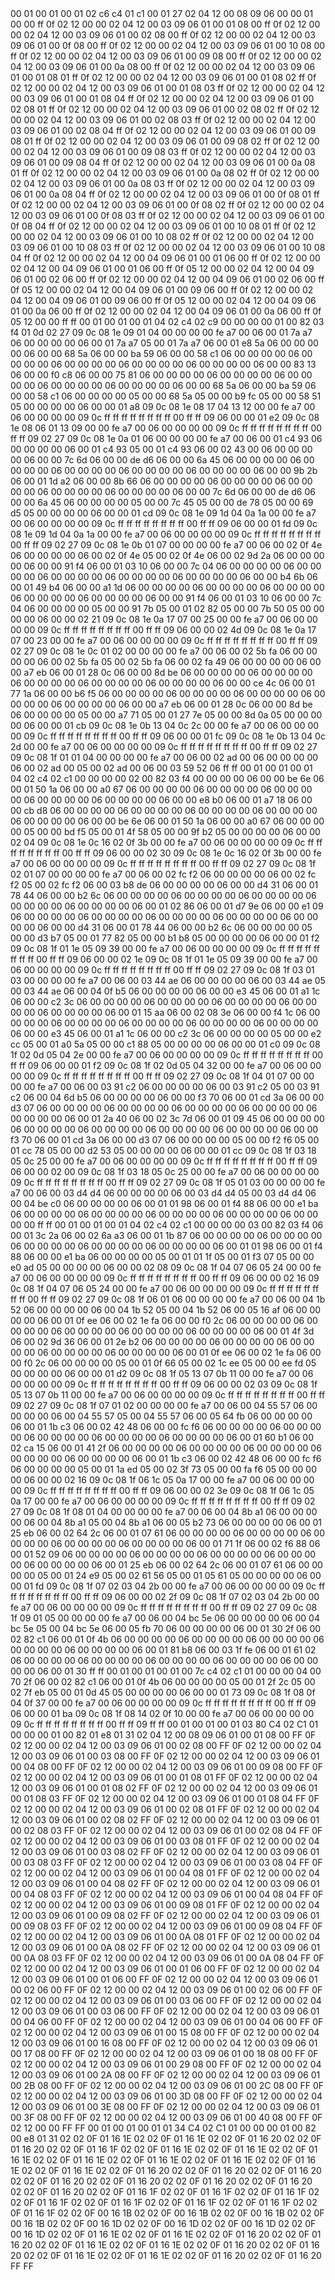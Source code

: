 <METERDATA>
<OBISCODES>
00 01 00 01 00 01 02 c6 c4 01 c1 00 01 27 02 04 12 00 08 09 06 00 00 01 00 00 ff 0f 02 12 00 00 02 04 12 00 03 09 06 01 00 01 08 00 ff 0f 02 12 00 00 02 04 12 00 03 09 06 01 00 02 08 00 ff 0f 02 12 00 00 02 04 12 00 03 09 06 01 00 0f 08 00 ff 0f 02 12 00 00 02 04 12 00 03 09 06 01 00 10 08 00 ff 0f 02 12 00 00 02 04 12 00 03 09 06 01 00 09 08 00 ff 0f 02 12 00 00 02 04 12 00 03 09 06 01 00 0a 08 00 ff 0f 02 12 00 00 02 04 12 00 03 09 06 01 00 01 08 01 ff 0f 02 12 00 00 02 04 12 00 03 09 06 01 00 01 08 02 ff 0f 02 12 00 00 02 04 12 00 03 09 06 01 00 01 08 03 ff 0f 02 12 00 00 02 04 12 00 03 09 06 01 00 01 08 04 ff 0f 02 12 00 00 02 04 12 00 03 09 06 01 00 02 08 01 ff 0f 02 12 00 00 02 04 12 00 03 09 06 01 00 02 08 02 ff 0f 02 12 00 00 02 04 12 00 03 09 06 01 00 02 08 03 ff 0f 02 12 00 00 02 04 12 00 03 09 06 01 00 02 08 04 ff 0f 02 12 00 00 02 04 12 00 03 09 06 01 00 09 08 01 ff 0f 02 12 00 00 02 04 12 00 03 09 06 01 00 09 08 02 ff 0f 02 12 00 00 02 04 12 00 03 09 06 01 00 09 08 03 ff 0f 02 12 00 00 02 04 12 00 03 09 06 01 00 09 08 04 ff 0f 02 12 00 00 02 04 12 00 03 09 06 01 00 0a 08 01 ff 0f 02 12 00 00 02 04 12 00 03 09 06 01 00 0a 08 02 ff 0f 02 12 00 00 02 04 12 00 03 09 06 01 00 0a 08 03 ff 0f 02 12 00 00 02 04 12 00 03 09 06 01 00 0a 08 04 ff 0f 02 12 00 00 02 04 12 00 03 09 06 01 00 0f 08 01 ff 0f 02 12 00 00 02 04 12 00 03 09 06 01 00 0f 08 02 ff 0f 02 12 00 00 02 04 12 00 03 09 06 01 00 0f 08 03 ff 0f 02 12 00 00 02 04 12 00 03 09 06 01 00 0f 08 04 ff 0f 02 12 00 00 02 04 12 00 03 09 06 01 00 10 08 01 ff 0f 02 12 00 00 02 04 12 00 03 09 06 01 00 10 08 02 ff 0f 02 12 00 00 02 04 12 00 03 09 06 01 00 10 08 03 ff 0f 02 12 00 00 02 04 12 00 03 09 06 01 00 10 08 04 ff 0f 02 12 00 00 02 04 12 00 04 09 06 01 00 01 06 00 ff 0f 02 12 00 00 02 04 12 00 04 09 06 01 00 01 06 00 ff 0f 05 12 00 00 02 04 12 00 04 09 06 01 00 02 06 00 ff 0f 02 12 00 00 02 04 12 00 04 09 06 01 00 02 06 00 ff 0f 05 12 00 00 02 04 12 00 04 09 06 01 00 09 06 00 ff 0f 02 12 00 00 02 04 12 00 04 09 06 01 00 09 06 00 ff 0f 05 12 00 00 02 04 12 00 04 09 06 01 00 0a 06 00 ff 0f 02 12 00 00 02 04 12 00 04 09 06 01 00 0a 06 00 ff 0f 05 12 00 00 ff ff 
</OBISCODES>
<OBISDATA>
00 01 00 01 00 01 04 02 c4 02 c9 00 00 00 00 01 00 82 03 f4 01 0d 02 27 09 0c 08 1e 09 01 04 00 00 00 00 fe a7 00 06 00 01 7a a7 06 00 00 00 00 06 00 01 7a a7 05 00 01 7a a7 06 00 01 e8 5a 06 00 00 00 00 06 00 00 68 5a 06 00 00 ba 59 06 00 00 58 c1 06 00 00 00 00 06 00 00 00 00 06 00 00 00 00 06 00 00 00 00 06 00 00 00 00 06 00 00 83 13 06 00 00 f0 c8 06 00 00 75 81 06 00 00 00 00 06 00 00 00 00 06 00 00 00 00 06 00 00 00 00 06 00 00 00 00 06 00 00 68 5a 06 00 00 ba 59 06 00 00 58 c1 06 00 00 00 00 05 00 00 68 5a 05 00 00 b9 fc 05 00 00 58 51 05 00 00 00 00 06 00 00 01 a8 09 0c 08 1e 08 17 04 13 12 00 00 fe a7 00 06 00 00 00 00 09 0c ff ff ff ff ff ff ff ff 00 ff ff 09 06 00 00 01 e2 09 0c 08 1e 08 06 01 13 09 00 00 fe a7 00 06 00 00 00 00 09 0c ff ff ff ff ff ff ff ff 00 ff ff 09 02 27 09 0c 08 1e 0a 01 06 00 00 00 00 fe a7 00 06 00 01 c4 93 06 00 00 00 00 06 00 01 c4 93 05 00 01 c4 93 06 00 02 43 00 06 00 00 00 00 06 00 00 7c 6d 06 00 00 de d6 06 00 00 6a 45 06 00 00 00 00 06 00 00 00 00 06 00 00 00 00 06 00 00 00 00 06 00 00 00 00 06 00 00 9b 2b 06 00 01 1d a2 06 00 00 8b 66 06 00 00 00 00 06 00 00 00 00 06 00 00 00 00 06 00 00 00 00 06 00 00 00 00 06 00 00 7c 6d 06 00 00 de d6 06 00 00 6a 45 06 00 00 00 00 05 00 00 7c 45 05 00 00 de 78 05 00 00 69 d5 05 00 00 00 00 06 00 00 01 cd 09 0c 08 1e 09 1d 04 0a 1a 00 00 fe a7 00 06 00 00 00 00 09 0c ff ff ff ff ff ff ff ff 00 ff ff 09 06 00 00 01 fd 09 0c 08 1e 09 1d 04 0a 1a 00 00 fe a7 00 06 00 00 00 00 09 0c ff ff ff ff ff ff ff ff 00 ff ff 09 02 27 09 0c 08 1e 0b 01 07 00 00 00 00 fe a7 00 06 00 02 0f 4e 06 00 00 00 00 06 00 02 0f 4e 05 00 02 0f 4e 06 00 02 9d 2a 06 00 00 00 00 06 00 00 91 f4 06 00 01 03 10 06 00 00 7c 04 06 00 00 00 00 06 00 00 00 00 06 00 00 00 00 06 00 00 00 00 06 00 00 00 00 06 00 00 b4 6b 06 00 01 49 b4 06 00 00 a1 1d 06 00 00 00 00 06 00 00 00 00 06 00 00 00 00 06 00 00 00 00 06 00 00 00 00 06 00 00 91 f4 06 00 01 03 10 06 00 00 7c 04 06 00 00 00 00 05 00 00 91 7b 05 00 01 02 82 05 00 00 7b 50 05 00 00 00 00 06 00 00 02 21 09 0c 08 1e 0a 17 07 00 25 00 00 fe a7 00 06 00 00 00 00 09 0c ff ff ff ff ff ff ff ff 00 ff ff 09 06 00 00 02 4d 09 0c 08 1e 0a 17 07 00 23 00 00 fe a7 00 06 00 00 00 00 09 0c ff ff ff ff ff ff ff ff 00 ff ff 09 02 27 09 0c 08 1e 0c 01 02 00 00 00 00 fe a7 00 06 00 02 5b fa 06 00 00 00 00 06 00 02 5b fa 05 00 02 5b fa 06 00 02 fa 49 06 00 00 00 00 06 00 00 a7 eb 06 00 01 28 0c 06 00 00 8d be 06 00 00 00 00 06 00 00 00 00 06 00 00 00 00 06 00 00 00 00 06 00 00 00 00 06 00 00 ce 4c 06 00 01 77 1a 06 00 00 b6 f5 06 00 00 00 00 06 00 00 00 00 06 00 00 00 00 06 00 00 00 00 06 00 00 00 00 06 00 00 a7 eb 06 00 01 28 0c 06 00 00 8d be 06 00 00 00 00 05 00 00 a7 71 05 00 01 27 7e 05 00 00 8d 0a 05 00 00 00 00 06 00 00 01 cb 09 0c 08 1e 0b 13 04 0c 2c 00 00 fe a7 00 06 00 00 00 00 09 0c ff ff ff ff ff ff ff ff 00 ff ff 09 06 00 00 01 fc 09 0c 08 1e 0b 13 04 0c 2d 00 00 fe a7 00 06 00 00 00 00 09 0c ff ff ff ff ff ff ff ff 00 ff ff 09 02 27 09 0c 08 1f 01 01 04 00 00 00 00 fe a7 00 06 00 02 ad 00 06 00 00 00 00 06 00 02 ad 00 05 00 02 ad 00 06 00 03 59 52 06 ff ff 
00 01 00 01 00 01 04 02 c4 02 c1 00 00 00 00 02 00 82 03 f4 00 00 00 00 06 00 00 be 6e 06 00 01 50 1a 06 00 00 a0 67 06 00 00 00 00 06 00 00 00 00 06 00 00 00 00 06 00 00 00 00 06 00 00 00 00 06 00 00 e8 b0 06 00 01 a7 18 06 00 00 cb d8 06 00 00 00 00 06 00 00 00 00 06 00 00 00 00 06 00 00 00 00 06 00 00 00 00 06 00 00 be 6e 06 00 01 50 1a 06 00 00 a0 67 06 00 00 00 00 05 00 00 bd f5 05 00 01 4f 58 05 00 00 9f b2 05 00 00 00 00 06 00 00 02 04 09 0c 08 1e 0c 16 02 0f 3b 00 00 fe a7 00 06 00 00 00 00 09 0c ff ff ff ff ff ff ff ff 00 ff ff 09 06 00 00 02 30 09 0c 08 1e 0c 16 02 0f 3b 00 00 fe a7 00 06 00 00 00 00 09 0c ff ff ff ff ff ff ff ff 00 ff ff 09 02 27 09 0c 08 1f 02 01 07 00 00 00 00 fe a7 00 06 00 02 fc f2 06 00 00 00 00 06 00 02 fc f2 05 00 02 fc f2 06 00 03 b8 de 06 00 00 00 00 06 00 00 d4 31 06 00 01 78 44 06 00 00 b2 6c 06 00 00 00 00 06 00 00 00 00 06 00 00 00 00 06 00 00 00 00 06 00 00 00 00 06 00 01 02 86 06 00 01 d7 9e 06 00 00 e1 09 06 00 00 00 00 06 00 00 00 00 06 00 00 00 00 06 00 00 00 00 06 00 00 00 00 06 00 00 d4 31 06 00 01 78 44 06 00 00 b2 6c 06 00 00 00 00 05 00 00 d3 b7 05 00 01 77 82 05 00 00 b1 b8 05 00 00 00 00 06 00 00 01 f2 09 0c 08 1f 01 1e 05 09 39 00 00 fe a7 00 06 00 00 00 00 09 0c ff ff ff ff ff ff ff ff 00 ff ff 09 06 00 00 02 1e 09 0c 08 1f 01 1e 05 09 39 00 00 fe a7 00 06 00 00 00 00 09 0c ff ff ff ff ff ff ff ff 00 ff ff 09 02 27 09 0c 08 1f 03 01 03 00 00 00 00 fe a7 00 06 00 03 44 ae 06 00 00 00 00 06 00 03 44 ae 05 00 03 44 ae 06 00 04 0f b5 06 00 00 00 00 06 00 00 e3 45 06 00 01 a1 1c 06 00 00 c2 3c 06 00 00 00 00 06 00 00 00 00 06 00 00 00 00 06 00 00 00 00 06 00 00 00 00 06 00 01 15 aa 06 00 02 08 3e 06 00 00 f4 1c 06 00 00 00 00 06 00 00 00 00 06 00 00 00 00 06 00 00 00 00 06 00 00 00 00 06 00 00 e3 45 06 00 01 a1 1c 06 00 00 c2 3c 06 00 00 00 00 05 00 00 e2 cc 05 00 01 a0 5a 05 00 00 c1 88 05 00 00 00 00 06 00 00 01 c0 09 0c 08 1f 02 0d 05 04 2e 00 00 fe a7 00 06 00 00 00 00 09 0c ff ff ff ff ff ff ff ff 00 ff ff 09 06 00 00 01 f2 09 0c 08 1f 02 0d 05 04 32 00 00 fe a7 00 06 00 00 00 00 09 0c ff ff ff ff ff ff ff ff 00 ff ff 09 02 27 09 0c 08 1f 04 01 07 00 00 00 00 fe a7 00 06 00 03 91 c2 06 00 00 00 00 06 00 03 91 c2 05 00 03 91 c2 06 00 04 6d b5 06 00 00 00 00 06 00 00 f3 70 06 00 01 cd 3a 06 00 00 d3 07 06 00 00 00 00 06 00 00 00 00 06 00 00 00 00 06 00 00 00 00 06 00 00 00 00 06 00 01 2a 40 06 00 02 3c 7d 06 00 01 09 45 06 00 00 00 00 06 00 00 00 00 06 00 00 00 00 06 00 00 00 00 06 00 00 00 00 06 00 00 f3 70 06 00 01 cd 3a 06 00 00 d3 07 06 00 00 00 00 05 00 00 f2 f6 05 00 01 cc 78 05 00 00 d2 53 05 00 00 00 00 06 00 00 01 cc 09 0c 08 1f 03 18 05 0c 25 00 00 fe a7 00 06 00 00 00 00 09 0c ff ff ff ff ff ff ff ff 00 ff ff 09 06 00 00 02 00 09 0c 08 1f 03 18 05 0c 25 00 00 fe a7 00 06 00 00 00 00 09 0c ff ff ff ff ff ff ff ff 00 ff ff 09 02 27 09 0c 08 1f 05 01 03 00 00 00 00 fe a7 00 06 00 03 d4 d4 06 00 00 00 00 06 00 03 d4 d4 05 00 03 d4 d4 06 00 04 be c0 06 00 00 00 00 06 00 01 01 98 06 00 01 f4 88 06 00 00 e1 ba 06 00 00 00 00 06 00 00 00 00 06 00 00 00 00 06 00 00 00 00 06 00 00 00 00 ff ff 
00 01 00 01 00 01 04 02 c4 02 c1 00 00 00 00 03 00 82 03 f4 06 00 01 3c 2a 06 00 02 6a a3 06 00 01 1b 87 06 00 00 00 00 06 00 00 00 00 06 00 00 00 00 06 00 00 00 00 06 00 00 00 00 06 00 01 01 98 06 00 01 f4 88 06 00 00 e1 ba 06 00 00 00 00 05 00 01 01 1f 05 00 01 f3 07 05 00 00 e0 ad 05 00 00 00 00 06 00 00 02 08 09 0c 08 1f 04 07 06 05 24 00 00 fe a7 00 06 00 00 00 00 09 0c ff ff ff ff ff ff ff ff 00 ff ff 09 06 00 00 02 16 09 0c 08 1f 04 07 06 05 24 00 00 fe a7 00 06 00 00 00 00 09 0c ff ff ff ff ff ff ff ff 00 ff ff 09 02 27 09 0c 08 1f 06 01 06 00 00 00 00 fe a7 00 06 00 04 1b 52 06 00 00 00 00 06 00 04 1b 52 05 00 04 1b 52 06 00 05 16 af 06 00 00 00 00 06 00 01 0f ee 06 00 02 1e fa 06 00 00 f0 2c 06 00 00 00 00 06 00 00 00 00 06 00 00 00 00 06 00 00 00 00 06 00 00 00 00 06 00 01 4f 3d 06 00 02 9d 36 06 00 01 2e b2 06 00 00 00 00 06 00 00 00 00 06 00 00 00 00 06 00 00 00 00 06 00 00 00 00 06 00 01 0f ee 06 00 02 1e fa 06 00 00 f0 2c 06 00 00 00 00 05 00 01 0f 66 05 00 02 1c ee 05 00 00 ee fd 05 00 00 00 00 06 00 00 01 d2 09 0c 08 1f 05 13 07 0b 11 00 00 fe a7 00 06 00 00 00 00 09 0c ff ff ff ff ff ff ff ff 00 ff ff 09 06 00 00 02 03 09 0c 08 1f 05 13 07 0b 11 00 00 fe a7 00 06 00 00 00 00 09 0c ff ff ff ff ff ff ff ff 00 ff ff 09 02 27 09 0c 08 1f 07 01 02 00 00 00 00 fe a7 00 06 00 04 55 57 06 00 00 00 00 06 00 04 55 57 05 00 04 55 57 06 00 05 64 fb 06 00 00 00 00 06 00 01 1b c3 06 00 02 42 48 06 00 00 fc f6 06 00 00 00 00 06 00 00 00 00 06 00 00 00 00 06 00 00 00 00 06 00 00 00 00 06 00 01 60 b1 06 00 02 ca 15 06 00 01 41 2f 06 00 00 00 00 06 00 00 00 00 06 00 00 00 00 06 00 00 00 00 06 00 00 00 00 06 00 01 1b c3 06 00 02 42 48 06 00 00 fc f6 06 00 00 00 00 05 00 01 1a ed 05 00 02 3f 73 05 00 00 fa f6 05 00 00 00 00 06 00 00 02 16 09 0c 08 1f 06 1c 05 0a 17 00 00 fe a7 00 06 00 00 00 00 09 0c ff ff ff ff ff ff ff ff 00 ff ff 09 06 00 00 02 3e 09 0c 08 1f 06 1c 05 0a 17 00 00 fe a7 00 06 00 00 00 00 09 0c ff ff ff ff ff ff ff ff 00 ff ff 09 02 27 09 0c 08 1f 08 01 04 00 00 00 00 fe a7 00 06 00 04 8b a1 06 00 00 00 00 06 00 04 8b a1 05 00 04 8b a1 06 00 05 b2 73 06 00 00 00 00 06 00 01 25 eb 06 00 02 64 2c 06 00 01 07 61 06 00 00 00 00 06 00 00 00 00 06 00 00 00 00 06 00 00 00 00 06 00 00 00 00 06 00 01 71 1f 06 00 02 f6 88 06 00 01 52 09 06 00 00 00 00 06 00 00 00 00 06 00 00 00 00 06 00 00 00 00 06 00 00 00 00 06 00 01 25 eb 06 00 02 64 2c 06 00 01 07 61 06 00 00 00 00 05 00 01 24 e9 05 00 02 61 56 05 00 01 05 61 05 00 00 00 00 06 00 00 01 fd 09 0c 08 1f 07 02 03 04 2b 00 00 fe a7 00 06 00 00 00 00 09 0c ff ff ff ff ff ff ff ff 00 ff ff 09 06 00 00 02 2f 09 0c 08 1f 07 02 03 04 2b 00 00 fe a7 00 06 00 00 00 00 09 0c ff ff ff ff ff ff ff ff 00 ff ff 09 02 27 09 0c 08 1f 09 01 05 00 00 00 00 fe a7 00 06 00 04 bc 5e 06 00 00 00 00 06 00 04 bc 5e 05 00 04 bc 5e 06 00 05 fb 70 06 00 00 00 00 06 00 01 30 2f 06 00 02 82 c1 06 00 01 0f 4b 06 00 00 00 00 06 00 00 00 00 06 00 00 00 00 06 00 00 00 00 06 00 00 00 00 06 00 01 81 b8 06 00 03 1f fe 06 00 01 61 02 06 00 00 00 00 06 00 00 00 00 06 00 00 00 00 06 00 00 00 00 06 00 00 00 00 06 00 01 30 ff ff 
00 01 00 01 00 01 00 7c c4 02 c1 01 00 00 00 04 00 70 2f 06 00 02 82 c1 06 00 01 0f 4b 06 00 00 00 00 05 00 01 2f 2c 05 00 02 7f eb 05 00 01 0d 45 05 00 00 00 00 06 00 00 01 73 09 0c 08 1f 08 0f 04 0f 37 00 00 fe a7 00 06 00 00 00 00 09 0c ff ff ff ff ff ff ff ff 00 ff ff 09 06 00 00 01 ba 09 0c 08 1f 08 14 02 0f 10 00 00 fe a7 00 06 00 00 00 00 09 0c ff ff ff ff ff ff ff ff 00 ff ff 09 ff ff 
</OBISDATA>
<SCALAROBISCODES>
00 01 00 01 00 01 03 80 C4 02 C1 01 00 00 00 01 00 82 01 e8 01 31 02 04 12 00 08 09 06 01 00 01 08 00 FF 0F 02 12 00 00 02 04 12 00 03 09 06 01 00 02 08 00 FF 0F 02 12 00 00 02 04 12 00 03 09 06 01 00 03 08 00 FF 0F 02 12 00 00 02 04 12 00 03 09 06 01 00 04 08 00 FF 0F 02 12 00 00 02 04 12 00 03 09 06 01 00 09 08 00 FF 0F 02 12 00 00 02 04 12 00 03 09 06 01 00 01 08 01 FF 0F 02 12 00 00 02 04 12 00 03 09 06 01 00 01 08 02 FF 0F 02 12 00 00 02 04 12 00 03 09 06 01 00 01 08 03 FF 0F 02 12 00 00 02 04 12 00 03 09 06 01 00 01 08 04 FF 0F 02 12 00 00 02 04 12 00 03 09 06 01 00 02 08 01 FF 0F 02 12 00 00 02 04 12 00 03 09 06 01 00 02 08 02 FF 0F 02 12 00 00 02 04 12 00 03 09 06 01 00 02 08 03 FF 0F 02 12 00 00 02 04 12 00 03 09 06 01 00 02 08 04 FF 0F 02 12 00 00 02 04 12 00 03 09 06 01 00 03 08 01 FF 0F 02 12 00 00 02 04 12 00 03 09 06 01 00 03 08 02 FF 0F 02 12 00 00 02 04 12 00 03 09 06 01 00 03 08 03 FF 0F 02 12 00 00 02 04 12 00 03 09 06 01 00 03 08 04 FF 0F 02 12 00 00 02 04 12 00 03 09 06 01 00 04 08 01 FF 0F 02 12 00 00 02 04 12 00 03 09 06 01 00 04 08 02 FF 0F 02 12 00 00 02 04 12 00 03 09 06 01 00 04 08 03 FF 0F 02 12 00 00 02 04 12 00 03 09 06 01 00 04 08 04 FF 0F 02 12 00 00 02 04 12 00 03 09 06 01 00 09 08 01 FF 0F 02 12 00 00 02 04 12 00 03 09 06 01 00 09 08 02 FF 0F 02 12 00 00 02 04 12 00 03 09 06 01 00 09 08 03 FF 0F 02 12 00 00 02 04 12 00 03 09 06 01 00 09 08 04 FF 0F 02 12 00 00 02 04 12 00 03 09 06 01 00 0A 08 01 FF 0F 02 12 00 00 02 04 12 00 03 09 06 01 00 0A 08 02 FF 0F 02 12 00 00 02 04 12 00 03 09 06 01 00 0A 08 03 FF 0F 02 12 00 00 02 04 12 00 03 09 06 01 00 0A 08 04 FF 0F 02 12 00 00 02 04 12 00 03 09 06 01 00 01 06 00 FF 0F 02 12 00 00 02 04 12 00 03 09 06 01 00 01 06 00 FF 0F 02 12 00 00 02 04 12 00 03 09 06 01 00 02 06 00 FF 0F 02 12 00 00 02 04 12 00 03 09 06 01 00 02 06 00 FF 0F 02 12 00 00 02 04 12 00 03 09 06 01 00 03 06 00 FF 0F 02 12 00 00 02 04 12 00 03 09 06 01 00 03 06 00 FF 0F 02 12 00 00 02 04 12 00 03 09 06 01 00 04 06 00 FF 0F 02 12 00 00 02 04 12 00 03 09 06 01 00 04 06 00 FF 0F 02 12 00 00 02 04 12 00 03 09 06 01 00 15 08 00 FF 0F 02 12 00 00 02 04 12 00 03 09 06 01 00 16 08 00 FF 0F 02 12 00 00 02 04 12 00 03 09 06 01 00 17 08 00 FF 0F 02 12 00 00 02 04 12 00 03 09 06 01 00 18 08 00 FF 0F 02 12 00 00 02 04 12 00 03 09 06 01 00 29 08 00 FF 0F 02 12 00 00 02 04 12 00 03 09 06 01 00 2A 08 00 FF 0F 02 12 00 00 02 04 12 00 03 09 06 01 00 2B 08 00 FF 0F 02 12 00 00 02 04 12 00 03 09 06 01 00 2C 08 00 FF 0F 02 12 00 00 02 04 12 00 03 09 06 01 00 3D 08 00 FF 0F 02 12 00 00 02 04 12 00 03 09 06 01 00 3E 08 00 FF 0F 02 12 00 00 02 04 12 00 03 09 06 01 00 3F 08 00 FF 0F 02 12 00 00 02 04 12 00 03 09 06 01 00 40 08 00 FF 0F 02 12 00 00 FF FF
</SCALAROBISCODES>
<SCALAROBISDATA>
00 01 00 01 00 01 01 34 C4 02 C1 01 00 00 00 01 00 82 00 e8 01 31 02 02 0F 01 16 1E 02 02 0F 01 16 1E 02 02 0F 01 16 20 02 02 0F 01 16 20 02 02 0F 01 16 1F 02 02 0F 01 16 1E 02 02 0F 01 16 1E 02 02 0F 01 16 1E 02 02 0F 01 16 1E 02 02 0F 01 16 1E 02 02 0F 01 16 1E 02 02 0F 01 16 1E 02 02 0F 01 16 1E 02 02 0F 01 16 20 02 02 0F 01 16 20 02 02 0F 01 16 20 02 02 0F 01 16 20 02 02 0F 01 16 20 02 02 0F 01 16 20 02 02 0F 01 16 20 02 02 0F 01 16 20 02 02 0F 01 16 1F 02 02 0F 01 16 1F 02 02 0F 01 16 1F 02 02 0F 01 16 1F 02 02 0F 01 16 1F 02 02 0F 01 16 1F 02 02 0F 01 16 1F 02 02 0F 01 16 1F 02 02 0F 00 16 1B 02 02 0F 00 16 1B 02 02 0F 00 16 1B 02 02 0F 00 16 1B 02 02 0F 00 16 1D 02 02 0F 00 16 1D 02 02 0F 00 16 1D 02 02 0F 00 16 1D 02 02 0F 01 16 1E 02 02 0F 01 16 1E 02 02 0F 01 16 20 02 02 0F 01 16 20 02 02 0F 01 16 1E 02 02 0F 01 16 1E 02 02 0F 01 16 20 02 02 0F 01 16 20 02 02 0F 01 16 1E 02 02 0F 01 16 1E 02 02 0F 01 16 20 02 02 0F 01 16 20 FF FF
</SCALAROBISDATA>
</METERDATA>